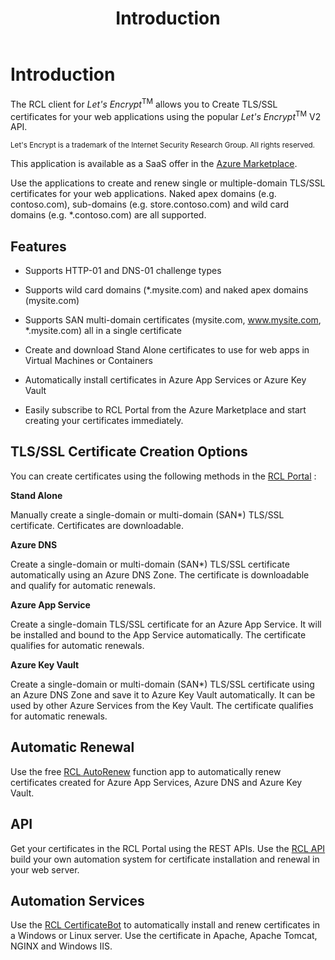 ﻿---
title: Introduction
has_children: false
nav_order: 1
---

# Introduction

The RCL client for *Let's Encrypt*<sup>TM</sup> allows you to Create TLS/SSL certificates for your web applications using the popular *Let's Encrypt*<sup>TM</sup> V2 API.

<sub>Let's Encrypt is a trademark of the Internet Security Research Group. All rights reserved.</sub>

This application is available as a SaaS offer in the [Azure Marketplace](https://azuremarketplace.microsoft.com/en-us/marketplace/apps/rayconsulting.002?tab=overview).

Use the applications to create and renew single or multiple-domain TLS/SSL certificates for your web applications. Naked apex domains (e.g. contoso.com), sub-domains (e.g. store.contoso.com) and wild card domains (e.g. *.contoso.com) are all supported. 

## Features

- Supports HTTP-01 and DNS-01 challenge types

- Supports wild card domains (*.mysite.com) and naked apex domains (mysite.com)

- Supports SAN multi-domain certificates (mysite.com, www.mysite.com, *.mysite.com) all in a single certificate

- Create and download Stand Alone certificates to use for web apps in Virtual Machines or Containers

- Automatically install certificates in Azure App Services or Azure Key Vault 

- Easily subscribe to RCL Portal from the Azure Marketplace and start creating your certificates immediately.

## TLS/SSL Certificate Creation Options

You can create certificates using the following methods in the [RCL Portal](../portal/portal) :

**Stand Alone**

Manually create a single-domain or multi-domain (SAN*) TLS/SSL certificate. Certificates are downloadable.

**Azure DNS**

Create a single-domain or multi-domain (SAN*) TLS/SSL certificate automatically using an Azure DNS Zone. The certificate is downloadable and qualify for automatic renewals.

**Azure App Service**

Create a single-domain TLS/SSL certificate for an Azure App Service. It will be installed and bound to the App Service automatically. The certificate qualifies for automatic renewals.

**Azure Key Vault**

Create a single-domain or multi-domain (SAN*) TLS/SSL certificate using an Azure DNS Zone and save it to Azure Key Vault automatically. It can be used by other Azure Services from the Key Vault. The certificate qualifies for automatic renewals.

## Automatic Renewal

Use the free [RCL AutoRenew](/autorenew/autorenew) function app to automatically renew certificates created for Azure App Services, Azure DNS and Azure Key Vault.

## API

Get your certificates in the RCL Portal using the REST APIs. Use the [RCL API](../api/api) build your own automation system for certificate installation and renewal in your web server.

## Automation Services

Use the [RCL CertificateBot](../certbot/certbot) to automatically install and renew certificates in a Windows or Linux server. Use the certificate in Apache, Apache Tomcat, NGINX and Windows IIS.
